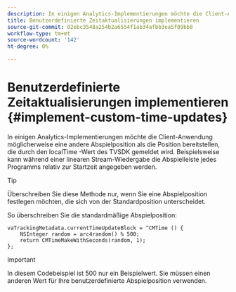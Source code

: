 ```yaml
---
description: In einigen Analytics-Implementierungen möchte die Client-Anwendung möglicherweise eine andere Abspielposition als die Position bereitstellen, die durch den localTime -Wert des TVSDK gemeldet wird. Beispielsweise kann während einer linearen Stream-Wiedergabe die Abspielleiste jedes Programms relativ zur Startzeit angegeben werden.
title: Benutzerdefinierte Zeitaktualisierungen implementieren
source-git-commit: 02ebc3548a254b2a6554f1ab34afbb3ea5f09bb8
workflow-type: tm+mt
source-wordcount: '142'
ht-degree: 0%

---
```


# Benutzerdefinierte Zeitaktualisierungen implementieren {#implement-custom-time-updates}

In einigen Analytics-Implementierungen möchte die Client-Anwendung möglicherweise eine andere Abspielposition als die Position bereitstellen, die durch den localTime -Wert des TVSDK gemeldet wird. Beispielsweise kann während einer linearen Stream-Wiedergabe die Abspielleiste jedes Programms relativ zur Startzeit angegeben werden.

>[!TIP]
>
>Überschreiben Sie diese Methode nur, wenn Sie eine Abspielposition festlegen möchten, die sich von der Standardposition unterscheidet.

So überschreiben Sie die standardmäßige Abspielposition:

```
vaTrackingMetadata.currentTimeUpdateBlock = ^CMTime () { 
    NSInteger random = arc4random() % 500;  
    return CMTimeMakeWithSeconds(random, 1); 
};
```

>[!IMPORTANT]
>
>In diesem Codebeispiel ist 500 nur ein Beispielwert. Sie müssen einen anderen Wert für Ihre benutzerdefinierte Abspielposition verwenden.
